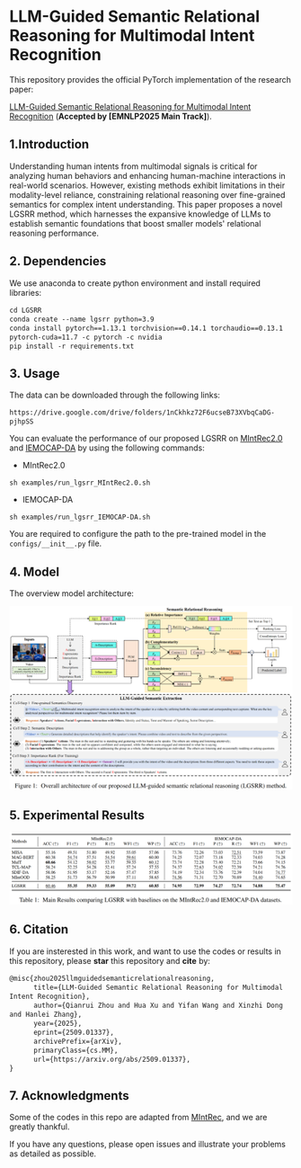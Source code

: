 # LLM-Guided Semantic Relational Reasoning for Multimodal Intent Recognition

This repository provides the official PyTorch implementation of the research paper:

 [LLM-Guided Semantic Relational Reasoning for Multimodal Intent Recognition](https://arxiv.org/abs/2509.01337) (**Accepted by [EMNLP2025 Main Track]**). 

## 1.Introduction

Understanding human intents from multimodal signals is critical for analyzing human behaviors and enhancing human-machine interactions in real-world scenarios. However, existing methods exhibit limitations in their modality-level reliance, constraining relational reasoning over fine-grained semantics for complex intent understanding. This paper proposes a novel LGSRR method, which harnesses the expansive knowledge of LLMs to establish semantic foundations that boost smaller models' relational reasoning performance.

## 2. Dependencies 

We use anaconda to create python environment and install required libraries:

```
cd LGSRR
conda create --name lgsrr python=3.9
conda install pytorch==1.13.1 torchvision==0.14.1 torchaudio==0.13.1 pytorch-cuda=11.7 -c pytorch -c nvidia
pip install -r requirements.txt
```

## 3. Usage

The data can be downloaded through the following links:

```
https://drive.google.com/drive/folders/1nCkhkz72F6ucseB73XVbqCaDG-pjhpSS
```

You can evaluate the performance of our proposed LGSRR on [MIntRec2.0](https://proceedings.iclr.cc/paper_files/paper/2024/file/ca97c1a8c52889c49e16497912244c3b-Paper-Conference.pdf) and [IEMOCAP-DA](https://aclanthology.org/2020.acl-main.402.pdf) by using the following commands:

- MIntRec2.0

```
sh examples/run_lgsrr_MIntRec2.0.sh
```

- IEMOCAP-DA

```
sh examples/run_lgsrr_IEMOCAP-DA.sh
```

You are required to configure the path to the pre-trained model in the `configs/__init__.py` file.

## 4. Model

The overview model architecture:

![LGSRR](figs/LGSRR.png)


## 5. Experimental Results

![Experimental_Results](figs/Experimental_Results.png)

## 6. Citation

If you are insterested in this work, and want to use the codes or results in this repository, please **star** this repository and **cite** by:

```
@misc{zhou2025llmguidedsemanticrelationalreasoning,
      title={LLM-Guided Semantic Relational Reasoning for Multimodal Intent Recognition}, 
      author={Qianrui Zhou and Hua Xu and Yifan Wang and Xinzhi Dong and Hanlei Zhang},
      year={2025},
      eprint={2509.01337},
      archivePrefix={arXiv},
      primaryClass={cs.MM},
      url={https://arxiv.org/abs/2509.01337}, 
}
```

## 7. Acknowledgments

Some of the codes in this repo are adapted from [MIntRec](https://github.com/thuiar/MIntRec/tree/main), and we are greatly thankful.

If you have any questions, please open issues and illustrate your problems as detailed as possible.



